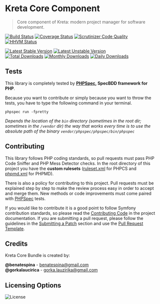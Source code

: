 # Kreta Core Component
> Core component of Kreta: modern project manager for software development.

[![Build Status](https://travis-ci.org/kreta-io/Core.svg?branch=master)](https://travis-ci.org/kreta-io/Core)
[![Coverage Status](https://img.shields.io/coveralls/kreta-io/Core.svg)](https://coveralls.io/r/kreta-io/Core)
[![Scrutinizer Code Quality](https://scrutinizer-ci.com/g/kreta-io/Core/badges/quality-score.png?b=master)](https://scrutinizer-ci.com/g/kreta-io/Core/?branch=master)
[![HHVM Status](http://hhvm.h4cc.de/badge/kreta/core.svg)](http://hhvm.h4cc.de/package/kreta/core)

[![Latest Stable Version](https://poser.pugx.org/kreta/core/v/stable.svg)](https://packagist.org/packages/kreta/core)
[![Latest Unstable Version](https://poser.pugx.org/kreta/core/v/unstable.svg)](https://packagist.org/packages/kreta/core)
&nbsp;&nbsp;&nbsp;&nbsp;&nbsp;&nbsp;&nbsp;&nbsp;&nbsp;&nbsp;
[![Total Downloads](https://poser.pugx.org/kreta/core/downloads.svg)](https://packagist.org/packages/kreta/core)
[![Monthly Downloads](https://poser.pugx.org/kreta/core/d/monthly.png)](https://packagist.org/packages/kreta/core)
[![Daily Downloads](https://poser.pugx.org/kreta/core/d/daily.png)](https://packagist.org/packages/kreta/core)

Tests
-----

This library is completely tested by **[PHPSpec][1], SpecBDD framework for PHP**.

Because you want to contribute or simply because you want to throw the tests, you have to type the following command
in your terminal.

    phpspec run -fpretty

*Depends the location of the `bin` directory (sometimes in the root dir; sometimes in the `/vendor` dir) the way that
works every time is to use the absolute path of the binary `vendor/phpspec/phpspec/bin/phpspec`*


Contributing
------------

This library follows PHP coding standards, so pull requests must pass PHP Code Sniffer and PHP Mess Detector
checks. In the root directory of this project you have the **custom rulesets** ([ruleset.xml]() for PHPCS and
[phpmd.xml]() for PHPMD).

There is also a policy for contributing to this project. Pull requests must
be explained step by step to make the review process easy in order to
accept and merge them. New methods or code improvements must come paired with [PHPSpec][1] tests.

If you would like to contribute it is a good point to follow Symfony contribution standards,
so please read the [Contributing Code][2] in the project
documentation. If you are submitting a pull request, please follow the guidelines
in the [Submitting a Patch][3] section and use the [Pull Request Template][4].

[1]: http://www.phpspec.net/
[2]: http://symfony.com/doc/current/contributing/code/index.html
[3]: http://symfony.com/doc/current/contributing/code/patches.html#check-list
[4]: http://symfony.com/doc/current/contributing/code/patches.html#make-a-pull-request

Credits
-------
Kreta Core Bundle is created by:
>
**@benatespina** - [benatespina@gmail.com](mailto:benatespina@gmail.com)<br/>
**@gorkalaucirica** - [gorka.lauzirika@gmail.com](mailto:gorka.lauzirika@gmail.com)

Licensing Options
-----------------
![License](https://poser.pugx.org/kreta-io/Core/license.svg)
